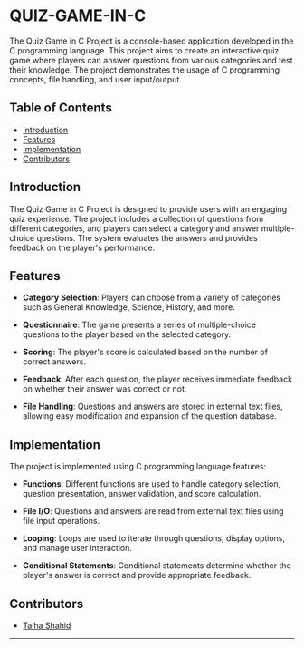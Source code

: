 # QUIZ-GAME-IN-C

The Quiz Game in C Project is a console-based application developed in the C programming language. This project aims to create an interactive quiz game where players can answer questions from various categories and test their knowledge. The project demonstrates the usage of C programming concepts, file handling, and user input/output.

## Table of Contents

- [Introduction](#introduction)
- [Features](#features)
- [Implementation](#implementation)
- [Contributors](#contributors)

## Introduction

The Quiz Game in C Project is designed to provide users with an engaging quiz experience. The project includes a collection of questions from different categories, and players can select a category and answer multiple-choice questions. The system evaluates the answers and provides feedback on the player's performance.

## Features

- **Category Selection**: Players can choose from a variety of categories such as General Knowledge, Science, History, and more.

- **Questionnaire**: The game presents a series of multiple-choice questions to the player based on the selected category.

- **Scoring**: The player's score is calculated based on the number of correct answers.

- **Feedback**: After each question, the player receives immediate feedback on whether their answer was correct or not.

- **File Handling**: Questions and answers are stored in external text files, allowing easy modification and expansion of the question database.

## Implementation

The project is implemented using C programming language features:

- **Functions**: Different functions are used to handle category selection, question presentation, answer validation, and score calculation.

- **File I/O**: Questions and answers are read from external text files using file input operations.

- **Looping**: Loops are used to iterate through questions, display options, and manage user interaction.

- **Conditional Statements**: Conditional statements determine whether the player's answer is correct and provide appropriate feedback.


## Contributors

- [Talha Shahid](https://github.com/Talha-Shahid12)

---
